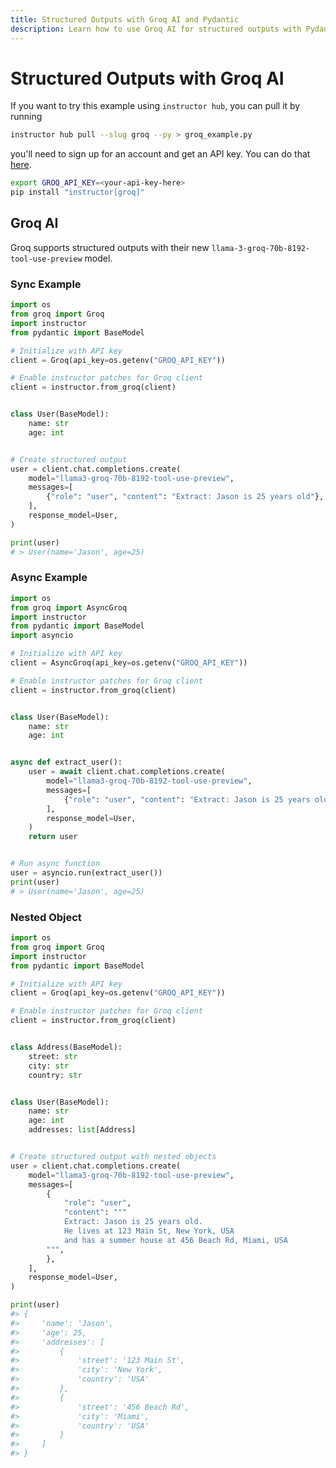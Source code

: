 ```yaml
---
title: Structured Outputs with Groq AI and Pydantic
description: Learn how to use Groq AI for structured outputs with Pydantic in Python and enhance API interactions.
---
```


# Structured Outputs with Groq AI

If you want to try this example using `instructor hub`, you can pull it by running

```bash
instructor hub pull --slug groq --py > groq_example.py
```

you'll need to sign up for an account and get an API key. You can do that [here](https://console.groq.com/docs/quickstart).

```bash
export GROQ_API_KEY=<your-api-key-here>
pip install "instructor[groq]"
```

## Groq AI

Groq supports structured outputs with their new `llama-3-groq-70b-8192-tool-use-preview` model.

### Sync Example

```python
import os
from groq import Groq
import instructor
from pydantic import BaseModel

# Initialize with API key
client = Groq(api_key=os.getenv("GROQ_API_KEY"))

# Enable instructor patches for Groq client
client = instructor.from_groq(client)


class User(BaseModel):
    name: str
    age: int


# Create structured output
user = client.chat.completions.create(
    model="llama3-groq-70b-8192-tool-use-preview",
    messages=[
        {"role": "user", "content": "Extract: Jason is 25 years old"},
    ],
    response_model=User,
)

print(user)
# > User(name='Jason', age=25)
```

### Async Example

```python
import os
from groq import AsyncGroq
import instructor
from pydantic import BaseModel
import asyncio

# Initialize with API key
client = AsyncGroq(api_key=os.getenv("GROQ_API_KEY"))

# Enable instructor patches for Groq client
client = instructor.from_groq(client)


class User(BaseModel):
    name: str
    age: int


async def extract_user():
    user = await client.chat.completions.create(
        model="llama3-groq-70b-8192-tool-use-preview",
        messages=[
            {"role": "user", "content": "Extract: Jason is 25 years old"},
        ],
        response_model=User,
    )
    return user


# Run async function
user = asyncio.run(extract_user())
print(user)
# > User(name='Jason', age=25)

```

### Nested Object

```python
import os
from groq import Groq
import instructor
from pydantic import BaseModel

# Initialize with API key
client = Groq(api_key=os.getenv("GROQ_API_KEY"))

# Enable instructor patches for Groq client
client = instructor.from_groq(client)


class Address(BaseModel):
    street: str
    city: str
    country: str


class User(BaseModel):
    name: str
    age: int
    addresses: list[Address]


# Create structured output with nested objects
user = client.chat.completions.create(
    model="llama3-groq-70b-8192-tool-use-preview",
    messages=[
        {
            "role": "user",
            "content": """
            Extract: Jason is 25 years old.
            He lives at 123 Main St, New York, USA
            and has a summer house at 456 Beach Rd, Miami, USA
        """,
        },
    ],
    response_model=User,
)

print(user)
#> {
#>     'name': 'Jason',
#>     'age': 25,
#>     'addresses': [
#>         {
#>             'street': '123 Main St',
#>             'city': 'New York',
#>             'country': 'USA'
#>         },
#>         {
#>             'street': '456 Beach Rd',
#>             'city': 'Miami',
#>             'country': 'USA'
#>         }
#>     ]
#> }
```
